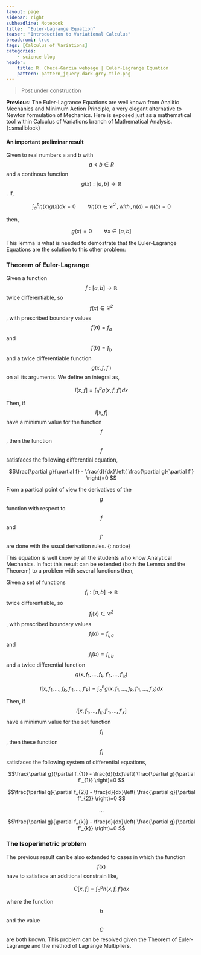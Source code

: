 ```yaml
---
layout: page
sidebar: right
subheadline: Notebook
title:  "Euler-Lagrange Equation"
teaser: "Introduction to Variational Calculus"
breadcrumb: true
tags: [Calculus of Variations]
categories:
    - science-blog
header:
    title: R. Checa-Garcia webpage | Euler-Lagrange Equation
    pattern: pattern_jquery-dark-grey-tile.png
---
```


> Post under construction

[^1]: Hansen, J.E., and L.D. Travis, 1974: Light scattering in planetary atmospheres. Space Sci. Rev., 16, 527-610, doi:10.1007/BF00168069.

**Previous**: The Euler-Lagrance Equations are well known from Analitic Mechanics and Minimum Action Principle, a very elegant alternative to Newton formulation of Mechanics. Here is exposed just as a mathematical tool within Calculus of Variations branch of Mathematical Analysis.
{:.smallblock}

#### An important preliminar result


Given to real numbers a and b with $$a<b \in R$$ and a continous function $$g(x): [a,b]\rightarrow \mathbb{R}$$. If,

$$\int_{a}^{b}\eta(x)g(x)dx=0 \qquad \forall \eta(x)\in \mathcal{C}^{2} \,, with\,, \eta(a)=\eta(b)=0 $$

then,

$$g(x)=0 \qquad \forall x\in [a,b] $$


This lemma is what is needed to demostrate that the Euler-Lagrange Equations are the solution to this other problem:


### Theorem of Euler-Lagrange


Given a function $$f:[a,b]\rightarrow\mathbb{R}$$ twice differentiable, so $$f(x)\in \mathcal{C}^{2}$$, with prescribed boundary values $$f(a)=f_{a}$$ and  $$f(b)=f_{b}$$ and a twice differentiable function $$g(x,f,f')$$ on all its arguments. We define an integral as,

$$I[x,f] = \int_{a}^{b}g(x,f,f')dx $$

Then, if $$I[x,f]$$ have a minimum value for the function $$f$$, then the function $$f$$ satisfaces the following differential equation,

$$\frac{\partial g}{\partial f} - \frac{d}{dx}\left( \frac{\partial g}{\partial f'} \right)=0 $$


From a partical point of view the derivatives of the $$g$$ function with respect to $$f$$ and $$f'$$ are done with the usual derivation rules.
{:.notice}

This equation is well know by all the students who know Analytical Mechanics. In fact this result can be extended (both the Lemma and the Theorem) to a problem with several functions then,

Given a set of functions $$f_{i}:[a,b]\rightarrow\mathbb{R}$$ twice differentiable, so $$f_{i}(x)\in \mathcal{C}^{2}$$, with prescribed boundary values $$f_{i}(a)=f_{i,a}$$ and  $$f_{i}(b)=f_{i,b}$$ and a twice differential function $$g(x,f_{1},...,f_{k},f'_{1},...,f'_{k})$$

$$I[x,f_{1},...,f_{k},f'_{1},...,f'_{k}] = \int_{a}^{b}g(x,f_{1},...,f_{k},f'_{1},...,f'_{k})dx $$

Then, if $$I[x,f_{1},...,f_{k},f'_{1},...,f'_{k}]$$ have a minimum value for the set function $$f_{i}$$, then these function $$f_{i}$$ satisfaces the following system of differential equations,

$$\frac{\partial g}{\partial f_{1}} - \frac{d}{dx}\left( \frac{\partial g}{\partial f'_{1}} \right)=0 $$

$$\frac{\partial g}{\partial f_{2}} - \frac{d}{dx}\left( \frac{\partial g}{\partial f'_{2}} \right)=0 $$

$$ ... $$

$$\frac{\partial g}{\partial f_{k}} - \frac{d}{dx}\left( \frac{\partial g}{\partial f'_{k}} \right)=0 $$

### The Isoperimetric problem

The previous result can be also extended to cases in which the function $$f(x)$$ have to satisface an additional constrain like,

$$C[x,f] = \int_{a}^{b}h(x,f,f')dx $$

where the function $$h$$ and the value $$C$$ are both known. This problem can be resolved given the Theorem of Euler-Lagrange and the method of Lagrange Multipliers.
